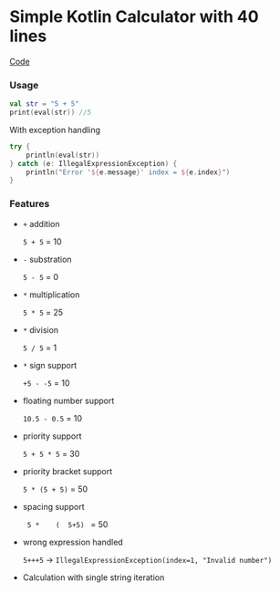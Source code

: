 # Simple Kotlin Calculator with 40 lines

[Code](src/main/kotlin/Calculator.kt)

### Usage

```kotlin
val str = "5 + 5"
print(eval(str)) //5
```

With exception handling
```kotlin
try {
    println(eval(str))
} catch (e: IllegalExpressionException) {
    println("Error '${e.message}' index = ${e.index}")
}
```

### Features

* `+` addition

  `5 + 5` = 10
* `-` substration

  `5 - 5` = 0
* `*` multiplication

  `5 * 5` = 25
* `*` division

  `5 / 5` = 1
* `*` sign support

  `+5 - -5` = 10
* floating number support

  `10.5 - 0.5` = 10
* priority support

  `5 + 5 * 5` = 30
* priority bracket support

  `5 * (5 + 5)` = 50
* spacing support
  
  `  5 *    (  5+5)  ` = 50
* wrong expression handled
  
  `5+++5` -> `IllegalExpressionException(index=1, "Invalid number")`
* Calculation with single string iteration
